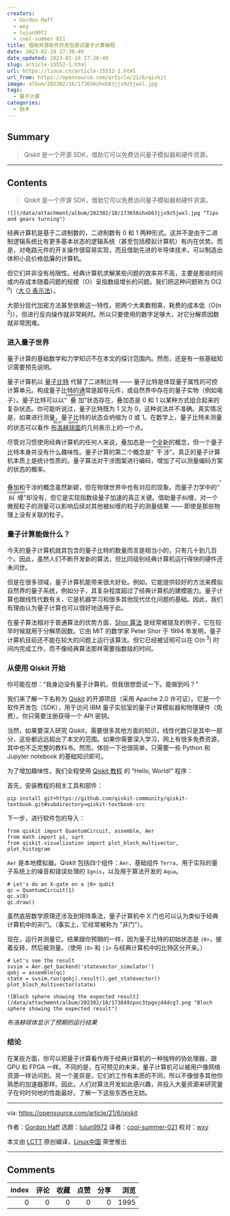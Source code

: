 ```yaml
---
creators:
  - Gordon Haff
  - wxy
  - lujun9972
  - cool-summer-021
title: 借助开源软件开发包尝试量子计算编程
date: 2023-02-18 17:38:49
date_updated: 2023-02-18 17:38:49
slug: article-15552-1.html
url: https://linux.cn/article-15552-1.html
url_from: https://opensource.com/article/21/6/qiskit
image: album/202302/18/173656shxb63jjx9z5jwxl.jpg
tags:
  - 量子计算
categories:
  - 技术
---
```


## Summary

> Qiskit 是一个开源 SDK，借助它可以免费访问量子模拟器和硬件资源。

***

<!-- more -->

## Contents

> 
> Qiskit 是一个开源 SDK，借助它可以免费访问量子模拟器和硬件资源。
> 
> 
> 

`![](/data/attachment/album/202302/18/173656shxb63jjx9z5jwxl.jpg "Tips and gears turning")`

经典计算机是基于二进制数的，二进制数有 0 和 1 两种形式。这并不是由于二进制逻辑系统比有更多基本状态的逻辑系统（甚至包括模拟计算机）有内在优势。而是，对电路元件的开关操作很容易实现，而且借助先进的半导体技术，可以制造出体积小且价格低廉的计算机。

但它们并非没有局限性。经典计算机求解某些问题的效率并不高，主要是那些时间或内存成本随着问题的规模（O）呈指数级增长的问题。我们把这种问题称为 O(2<sup> n</sup>)（[大 O 表示法](https://en.wikipedia.org/wiki/Big_O_notation)）。

大部分现代加密方法甚至依赖这一特性。把两个大素数相乘，耗费的成本低（O(n<sup> 2</sup>)），但进行反向操作就非常耗时。所以只要使用的数字足够大，对它分解质因数就非常困难。

### 进入量子世界

量子计算的基础数学和力学知识不在本文的探讨范围内。然而，还是有一些基础知识需要预先说明。

量子计算机以 [量子比特](https://en.wikipedia.org/wiki/Qubit) 代替了二进制比特 —— 量子比特是体现量子属性的可控计算单元。构成量子比特的通常是超导元件，或自然界中存在的量子实物（例如电子）。量子比特可以以“<ruby> 叠加 <rt>  superposition </rt></ruby>”状态存在，叠加态是 0 和 1 以某种方式组合起来的复杂状态。你可能听说过，量子比特既为 1 又为 0，这种说法并不准确。真实情况是，如果进行测量，量子比特的状态会坍缩为 0 或 1。在数学上，量子比特未测量的状态可以看作 <ruby> <a href="https://en.wikipedia.org/wiki/Bloch_sphere">  布洛赫球面 </a> <rt>  Bloch sphere </rt></ruby> 的几何表示上的一个点。

尽管对习惯使用经典计算机的任何人来说，叠加态是一个全新的概念，但一个量子比特本身并没有什么趣味性。量子计算的第二个概念是“<ruby> 干涉 <rt>  interference </rt></ruby>”。真正的量子计算机本质上是统计性质的。量子算法对干涉图案进行编码，增加了可以测量编码方案的状态的概率。

叠加和干涉的概念虽然新颖，但在物理世界中也有对应的现象。而量子力学中的“<ruby> 纠缠 <rt>  entanglement </rt></ruby>”却没有，但它是实现指数级量子加速的真正关键。借助量子纠缠，对一个微观粒子的测量可以影响后续对其他被纠缠的粒子的测量结果 —— 即使是那些物理上没有关联的粒子。

### 量子计算能做什么？

今天的量子计算机就其包含的量子比特的数量而言是相当小的，只有几十到几百个。因此，虽然人们不断开发新的算法，但比同级别经典计算机运行得快的硬件还未问世。

但是在很多领域，量子计算机能带来很大好处。例如，它能提供较好的方法来模拟自然界的量子系统，例如分子，其复杂程度超过了经典计算机的建模能力。量子计算也跟线性代数有关，它是机器学习和很多其他现代优化问题的基础。因此，我们有理由认为量子计算也可以很好地适用于此。

在量子算法相对于普通算法的优势方面，[Shor 算法](https://en.wikipedia.org/wiki/Shor%27s_algorithm) 是经常被提及的例子，它在较早时候就用于分解质因数。它由 MIT 的数学家 Peter Shor 于 1994 年发明，量子计算机目前还不能在较大的问题上运行该算法。但它已经被证明可以在 O(n<sup> 3</sup>) 时间内完成工作，而不像经典算法那样需要指数级的时间。

### 从使用 Qiskit 开始

你可能在想：“我身边没有量子计算机，但我很想尝试一下。能做到吗？”

我们来了解一下名称为 [Qiskit](https://qiskit.org/) 的开源项目（采用 Apache 2.0 许可证）。它是一个软件开发包（SDK），用于访问 IBM 量子实验室的量子计算模拟器和物理硬件（免费）。你只需要注册获得一个 API 密钥。

当然，如果要深入研究 Qiskit，需要很多其他方面的知识，线性代数只是其中一部分，这些都远远超出了本文的范围。如果你需要深入学习，网上有很多免费资源，其中也不乏完整的教科书。然而，体验一下也很简单，只需要一些 Python 和 Jupyter notebook 的基础知识即可。

为了增加趣味性，我们全程使用 [Qiskit 教程](https://qiskit.org/textbook/preface.html) 的 “Hello, World!” 程序：

首先，安装教程的相关工具和部件：

```shell
pip install git+https://github.com/qiskit-community/qiskit-textbook.git#subdirectory=qiskit-textbook-src
```

下一步，进行软件包的导入：

```shell
from qiskit import QuantumCircuit, assemble, Aer
from math import pi, sqrt
from qiskit.visualization import plot_bloch_multivector, plot_histogram
```

`Aer` 是本地模拟器。Qiskit 包括四个组件：`Aer`、基础组件 `Terra`、用于实际的量子系统上的噪音和错误处理的 `Ignis`，以及用于算法开发的 `Aqua`。

```shell
# Let's do an X-gate on a |0> qubit
qc = QuantumCircuit(1)
qc.x(0)
qc.draw()
```

虽然底层数学原理还涉及到矩阵乘法，量子计算机中 X 门也可以认为类似于经典计算机中的非门。（事实上，它经常被称为 "非门"）。

现在，运行并测量它。结果跟你预期的一样，因为量子比特的初始状态是 `|0>`，接着反转，然后被测量。（使用 `|0>` 和 `|1>` 与经典计算机中的比特区分开来。）

```shell
# Let's see the result
svsim = Aer.get_backend('statevector_simulator')
qobj = assemble(qc)
state = svsim.run(qobj).result().get_statevector()
plot_bloch_multivector(state)
```

`![Bloch sphere showing the expected result](/data/attachment/album/202302/18/173849zpxc3tpgojd4dcg7.png "Bloch sphere showing the expected result")`

*布洛赫球体显示了预期的运行结果*

### 结论

在某些方面，你可以把量子计算看作用于经典计算机的一种独特的协处理器，跟 GPU 和 FPGA 一样。不同的是，在可预见的未来，量子计算机可以被用户像网络资源一样访问到。另一个差异是，它们的工作有本质的不同，所以不像很多其他你熟悉的加速器那样。因此，人们对算法开发如此感兴趣，并投入大量资源来研究量子在何时何地的性能最好。了解一下这些东西也无妨。

---

via: <https://opensource.com/article/21/6/qiskit>

作者：[Gordon Haff](https://opensource.com/users/ghaff) 选题：[lujun9972](https://github.com/lujun9972) 译者：[cool-summer-021](https://github.com/cool-summer-021) 校对：[wxy](https://github.com/wxy)

本文由 [LCTT](https://github.com/LCTT/TranslateProject) 原创编译，[Linux中国](https://linux.cn/) 荣誉推出

***

## Comments


|   index |   评论 |   收藏 |   点赞 |   分享 |   浏览 |
|--------:|-------:|-------:|-------:|-------:|-------:|
|       0 |      0 |      0 |      0 |      0 |   1995 |
